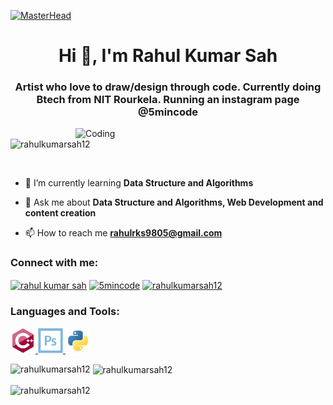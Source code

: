 [![MasterHead](https://media-exp2.licdn.com/dms/image/C4E16AQHu1XybeuJPGw/profile-displaybackgroundimage-shrink_350_1400/0/1616712851469?e=1661385600&v=beta&t=ustxbLarCERTTuI07GA-5EorLLwIT52fspA1AStBEy4)](https:/RahulKumarSah12.io/)
<h1 align="center">Hi 👋, I'm Rahul Kumar Sah</h1>
<h3 align="center">Artist who love to draw/design through code. Currently doing Btech from NIT Rourkela. Running an instagram page @5mincode</h3>
<img align="right" width="400" src="https://fairchanceforcrm.com/wp-content/uploads/2021/01/sales-manager-openings.gif" alt="Coding">


<p align="left"> <img src="https://komarev.com/ghpvc/?username=rahulkumarsah12&label=Profile%20views&color=0e75b6&style=flat" alt="rahulkumarsah12" /> </p>

<p align="left"> <a href="https://twitter.com/" target="blank"><img src="https://img.shields.io/twitter/follow/?logo=twitter&style=for-the-badge" alt="" /></a> </p>

- 🌱 I’m currently learning **Data Structure and Algorithms**

- 💬 Ask me about **Data Structure and Algorithms, Web Development and content creation**

- 📫 How to reach me **rahulrks9805@gmail.com**

<h3 align="left">Connect with me:</h3>
<p align="left">
<a href="https://www.linkedin.com/in/-rahulkumarsah" target="blank"><img align="center" src="https://raw.githubusercontent.com/rahuldkjain/github-profile-readme-generator/master/src/images/icons/Social/linked-in-alt.svg" alt="rahul kumar sah" height="30" width="40" /></a>
<a href="https://instagram.com/5mincode" target="blank"><img align="center" src="https://raw.githubusercontent.com/rahuldkjain/github-profile-readme-generator/master/src/images/icons/Social/instagram.svg" alt="5mincode" height="30" width="40" /></a>
<a href="https://auth.geeksforgeeks.org/user/rahulkumarsah12" target="blank"><img align="center" src="https://raw.githubusercontent.com/rahuldkjain/github-profile-readme-generator/master/src/images/icons/Social/geeks-for-geeks.svg" alt="rahulkumarsah12" height="30" width="40" /></a>
</p>

<h3 align="left">Languages and Tools:</h3>
<p align="left"> <a href="https://www.w3schools.com/cpp/" target="_blank" rel="noreferrer"> <img src="https://raw.githubusercontent.com/devicons/devicon/master/icons/cplusplus/cplusplus-original.svg" alt="cplusplus" width="40" height="40"/> </a> <a href="https://www.photoshop.com/en" target="_blank" rel="noreferrer"> <img src="https://raw.githubusercontent.com/devicons/devicon/master/icons/photoshop/photoshop-line.svg" alt="photoshop" width="40" height="40"/> </a> <a href="https://www.python.org" target="_blank" rel="noreferrer"> <img src="https://raw.githubusercontent.com/devicons/devicon/master/icons/python/python-original.svg" alt="python" width="40" height="40"/> </a> </p>

<p><img align="left" src="https://github-readme-stats.vercel.app/api/top-langs?username=rahulkumarsah12&show_icons=true&locale=en&layout=compact" alt="rahulkumarsah12" /></p>

<p>&nbsp;<img align="center" src="https://github-readme-stats.vercel.app/api?username=rahulkumarsah12&show_icons=true&locale=en" alt="rahulkumarsah12" /></p>

<p><img align="center" src="https://github-readme-streak-stats.herokuapp.com/?user=rahulkumarsah12&" alt="rahulkumarsah12" /></p>
